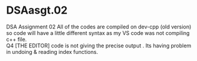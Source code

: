 # DSAasgt.02
DSA Assignment 02    All of the codes are compiled on dev-cpp (old version) so code will have a little different syntax as my VS code was not compiling c++ file.  
Q4 [THE EDITOR] code is not giving the precise output . Its having problem in undoing &amp; reading index functions. 
